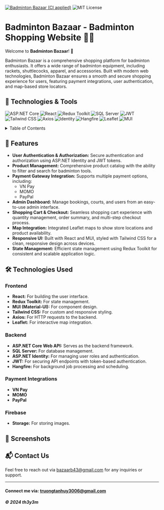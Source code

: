 [![Badminton Bazaar (CI applied)](https://github.com/th3y3m/badminton-bazaar/actions/workflows/ci-script.yml/badge.svg)](https://github.com/th3y3m/badminton-bazaar/actions/workflows/ci-script.yml)
![MIT License](https://img.shields.io/badge/License-MIT-yellow.svg)

# Badminton Bazaar - Badminton Shopping Website 🎾🏸

Welcome to **Badminton Bazaar**! 🎉

Badminton Bazaar is a comprehensive shopping platform for badminton enthusiasts. It offers a wide range of badminton equipment, including rackets, shuttlecocks, apparel, and accessories. Built with modern web technologies, Badminton Bazaar ensures a smooth and secure shopping experience for users, featuring payment integrations, user authentication, and map-based store locators.

## 🔧 Technologies & Tools
![ASP.NET Core](https://img.shields.io/badge/ASP.NET_Core-5C2D91?style=for-the-badge&logo=dot-net&logoColor=white)
![React](https://img.shields.io/badge/React-20232A?style=for-the-badge&logo=react&logoColor=61DAFB)
![Redux Toolkit](https://img.shields.io/badge/Redux_Toolkit-764ABC?style=for-the-badge&logo=redux&logoColor=white)
![SQL Server](https://img.shields.io/badge/SQL_Server-CC2927?style=for-the-badge&logo=microsoft-sql-server&logoColor=white)
![JWT](https://img.shields.io/badge/JWT-black?style=for-the-badge&logo=JSON%20web%20tokens)
![Tailwind CSS](https://img.shields.io/badge/Tailwind_CSS-38B2AC?style=for-the-badge&logo=tailwind-css&logoColor=white)
![Axios](https://img.shields.io/badge/Axios-5A29E4?style=for-the-badge&logo=axios&logoColor=white)
![Identity](https://img.shields.io/badge/Identity-0078D4?style=for-the-badge&logo=asp.net&logoColor=white)
![Hangfire](https://img.shields.io/badge/Hangfire-FF5722?style=for-the-badge&logo=hangfire&logoColor=white)
![Leaflet](https://img.shields.io/badge/Leaflet-199900?style=for-the-badge&logo=leaflet&logoColor=white)
![MUI](https://img.shields.io/badge/MUI-007FFF?style=for-the-badge&logo=mui&logoColor=white)

<details>
  <summary>Table of Contents</summary>
  <ol>
    <li><a href="#-features">Features</a></li>
    <li><a href="#-technologies-used">Technologies Used</a></li>
    <li><a href="#-screenshots">Screenshots</a></li>
    <li><a href="#-contact-us">Contact Us</a></li>
    <li><a href="#-acknowledgements">Acknowledgements</a></li>
  </ol>
</details>

## 🚀 Features
- **User Authentication & Authorization:** Secure authentication and authorization using ASP.NET Identity and JWT tokens.
- **Product Management:** Comprehensive product catalog with the ability to filter and search for badminton tools.
- **Payment Gateway Integration:** Supports multiple payment options, including:
  - VN Pay
  - MOMO
  - PayPal
- **Admin Dashboard:** Manage bookings, courts, and users from an easy-to-use admin interface.
- **Shopping Cart & Checkout:** Seamless shopping cart experience with quantity management, order summary, and multi-step checkout process.
- **Map Integration:** Integrated Leaflet maps to show store locations and product availability.
- **Responsive UI:** Built with React and MUI, styled with Tailwind CSS for a clean, responsive design across devices.
- **State Management:** Efficient state management using Redux Toolkit for consistent and scalable application logic.

## 🛠️ Technologies Used
### Frontend
- **React:** For building the user interface.
- **Redux Toolkit:** For state management.
- **MUI (Material-UI):** For component design.
- **Tailwind CSS:** For custom and responsive styling.
- **Axios:** For HTTP requests to the backend.
- **Leaflet:** For interactive map integration.

### Backend
- **ASP.NET Core Web API:** Serves as the backend framework.
- **SQL Server:** For database management.
- **ASP.NET Identity:** For managing user roles and authentication.
- **JWT:** For securing API endpoints with token-based authentication.
- **Hangfire:** For background job processing and scheduling.

### Payment Integrations
- **VN Pay**
- **MOMO**
- **PayPal**

### Firebase
- **Storage:** For storing images.

## 📸 Screenshots

## 📬 Contact Us
Feel free to reach out via [bazaarb43@gmail.com](mailto:bazaarb43@gmail.com) for any inquiries or support.

---
#### Connect me via: truongtanhuy3006@gmail.com

##### &#169; 2024 th3y3m
